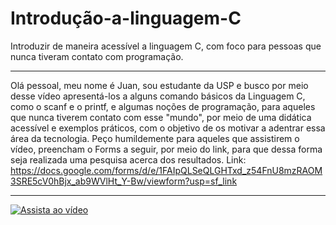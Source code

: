 # Introdução-a-linguagem-C
Introduzir de maneira acessível a linguagem C, com foco para pessoas que nunca tiveram contato com programação.
**********************************************************************************************************************************************************************
Olá pessoal, meu nome é Juan, sou estudante da USP e busco por meio desse vídeo apresentá-los a alguns comando básicos da Linguagem C, como o scanf e o printf, e algumas noções de programação, para aqueles que nunca tiverem contato com esse "mundo", por meio de uma didática acessível e exemplos práticos, com o objetivo de os motivar a adentrar essa área da tecnologia. Peço humildemente para aqueles que assistirem o vídeo, preencham o Forms a seguir, por meio do link, para que dessa forma seja realizada uma pesquisa acerca dos resultados.
Link: https://docs.google.com/forms/d/e/1FAIpQLSeQLGHTxd_z54FnU8mzRAOM3SRE5cV0hBjx_ab9WVlHt_Y-Bw/viewform?usp=sf_link
**********************************************************************************************************************************************************************
[![Assista ao vídeo](https://github.com/JuanHPassos/Introducao-a-linguagem-C/assets/162342277/c590b005-8314-4327-861d-9cc8e3063bab)](http://www.youtube.com/watch?v=QzNiFtadNLM)

